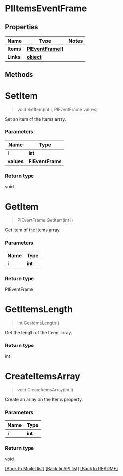 # PIItemsEventFrame

## Properties
Name | Type | Notes
------------ | ------------- | -------------
**Items** | **[**PIEventFrame[]**](../Model/PIEventFrame.md)**
**Links** | **[**object**](../Model/Object.md)**

## Methods

# **SetItem**
> void SetItem(int i, PIEventFrame values)

Set an item of the Items array.

### Parameters

Name | Type
------------- | -------------
 **i** | **int**
 **values** | **PIEventFrame**

### Return type

void


# **GetItem**
> PIEventFrame GetItem(int i)

Get item of the Items array.

### Parameters

Name | Type
------------- | -------------
 **i** | **int**

### Return type

PIEventFrame


# **GetItemsLength**
> int GetItemsLength()

Get the length of the Items array.


### Return type

int


# **CreateItemsArray**
> void CreateItemsArray(int i)

Create an array on the Items property.

### Parameters

Name | Type
------------- | -------------
 **i** | **int**

### Return type

void

[[Back to Model list]](../../README.md#documentation-for-models) [[Back to API list]](../../README.md#documentation-for-api-endpoints) [[Back to README]](../../README.md)
